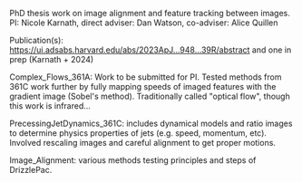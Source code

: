PhD thesis work on image alignment and feature tracking between images. PI: Nicole Karnath, direct adviser: Dan Watson, co-adviser: Alice Quillen

Publication(s): https://ui.adsabs.harvard.edu/abs/2023ApJ...948...39R/abstract and one in prep (Karnath + 2024)

Complex_Flows_361A: Work to be submitted for PI. Tested methods from 361C work further by fully mapping speeds of imaged features with the gradient image (Sobel's method). Traditionally called "optical flow", though this work is infrared...

PrecessingJetDynamics_361C: includes dynamical models and ratio images to determine physics properties of jets (e.g. speed, momentum, etc). Involved rescaling images and careful alignment to get proper motions.

Image_Alignment: various methods testing principles and steps of DrizzlePac.
